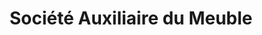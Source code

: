 ---
title: "Société Auxiliaire du Meuble"
url: /lesquin/societe-auxiliaire-du-meuble/
shop: Möbel
---